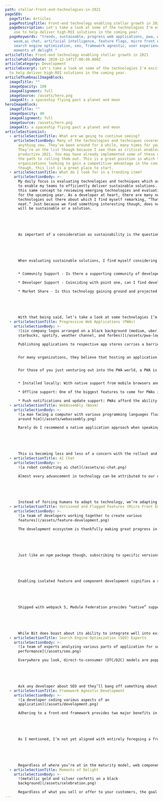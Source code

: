```yaml
---
path: stellar-front-end-technologies-in-2021
pageSEO:
  pageTitle: Articles
  pagePostingTitle: Front-end technology enabling stellar growth in 2021
  pageDescription: Let's take a look at some of the technologies I'm excited to
    use to help deliver high-ROI solutions in the coming year.
  pageKeywords: "trends, sustainable, progress web applications, pwa, webassembly,
    wasm,ai chat, artificial intelligence, feature flags, micro front end,
    search engine optimization, seo, framework agnostic, user experience, ux,
    moments of delight "
articleTitle: Front-end technology enabling stellar growth in 2021
articlePublishDate: 2020-12-14T17:00:49.808Z
articleCategory: Development
articleExcerpt: Let's take a look at some of the technologies I'm excited to use
  to help deliver high-ROI solutions in the coming year.
articleThumbnailImageBlock:
  imageTitle: ""
  imageOpacity: 100
  imageAlignment: full
  imageSource: /assets/hero.png
  imageAlt: a spaceship flying past a planet and moon
heroImageBlock:
  imageTitle: ""
  imageOpacity: 40
  imageAlignment: full
  imageSource: /assets/hero.png
  imageAlt: a spaceship flying past a planet and moon
articleSectionList:
  - articleSectionTitle: What are we going to continue seeing?
    articleSectionBody: Many of the technologies and techniques covered below aren’t
      anything new. They’ve been around for a while, many times for years.
      They’re on the list though because I see them as critical enablers for a
      productive 2021. You may have already implemented some of these or are on
      the path to rolling them out. This is a great position in which to be! For
      organizations looking to gain a competitive advantage in the coming year
      though, this list is a great place to start.
  - articleSectionTitle: What do I look for in a trending item?
    articleSectionBody: >-
      My daily focus is evaluating technologies and techniques which are going
      to enable my teams to efficiently deliver sustainable solutions. I apply
      this same concept to reviewing emerging technologies and evaluating trends
      for the upcoming year. As a developer at heart, there are many new
      technologies out there about which I find myself remarking, “That’s pretty
      neat.” Just because we find something interesting though, does not mean it
      will be sustainable or a solution. 


       


      As important of a consideration as sustainability is the question, “Does it actually solve a problem you have?” Developers love new technology and it’s a major selling point for attracting top talent. Organizations should be passionate about embracing new technologies but should only engage with technologies they believe will deliver a strong ROI to their product. When discussing proposed technologies with your teams, it’s important to clearly define what problem it solves. If you can’t answer that question, the technology most likely isn’t right for you, however interesting it may be.


       


      When evaluating sustainable solutions, I find myself considering several key aspects:


      * Community Support - Is there a supporting community of developers working with this technology? If it’s open source, has there been a steady trend of pull requests from the internal team and developer community over a significant period of time?

      * Developer Support - Coinciding with point one, can I find developers experienced in this technology? If there isn’t a talented pool of developers working with this technology, it exposes me to single points of failure and places premiums on those developers with experience. While niche technologies are sometimes needed, I find it to be a pretty rare occasion.

      * Market Share - Is this technology gaining ground and projected to stay there? Many great technologies have come and gone. They were solving big problems, but someone came along and did it better. Leveraging research from points one and two has provided me with solid insights, but it’s not always perfectly indicative. This point is certainly more subjective and my focus here is on mitigating risk.


       


      With that being said, let’s take a look at some technologies I’m excited about leveraging in my solutions to deliver a fun and productive 2021!
  - articleSectionTitle: Progressive Web Applications (PWAs)
    articleSectionBody: >-
      ![six company logos arranged on a black background (medium, uber,
      starbucks, spotify, weather channel, and forbes)](/assets/pwa-logos.png)  

      Publishing applications to respective app stores carries a barrier to entry at some level. There are fees associated with licensing and the application review process can be lengthy - especially now during COVID-19 where staffing has been reduced. While most app stores offer a streamlined experience, the simple fact of the matter is that it is hard to rapidly provide updates to an application housed here. Depending on your development strategy, it can also be costly if you’re maintaining several unnecessary code bases to support multiple device types.


      For many organizations, they believe that hosting an application in app stores promotes confidence - there’s a vetting process involved with your application and consumers trust this. For other organizations it was a matter of creating a critically-performant application, for which you may have been forced into writing a native application (see Wasm for a prospective alternative) and consequently hosting it in app stores. Regardless of how your application ended up there, it’s there and it’s carrying a barrier of its own - extra steps to getting it into the hands of users. In modern times where UX reigns supreme, we’re looking for ways to make life more pleasant for our users. Forcing them to break from the experience to go and download an application may not seem like much, but it’s jarring to your experience. PWAs afford users the ability to quickly “install” your application without breaking the stride of your experience and it’s something to which more and more organizations are turning as users demand pleasant experiences and become more educated on the use of PWAs.


      For those of you just venturing out into the PWA world, a PWA is a JavaScript-based web application with several key differentiators allowing it to deliver a near-native experience without the app store hassle.


      * Installed locally: With native support from mobile browsers and devices, a PWA can easily be installed on users’ devices following a simple prompt from the browser, right from your current website or web application.

      * Offline support: One of the biggest features to come for PWAs is the ability to orchestrate offline experiences. Similar to native applications, PWAs can cache data for later and expose functionality, even while the user is offline.

      * Push notifications and update support: PWAs afford the ability to bring push notifications to a user’s device just as expected from a natively-installed application. Application updates can also be easily rolled out without the app store hassles.
  - articleSectionTitle: WebAssembly (Wasm)
    articleSectionBody: >-
      ![a man facing a computer with various programming languages floating
      around him](/assets/webassembly.png)  

      Rarely do I recommend a native application approach when speaking with clients. With options such as [React Native](https://reactnative.dev/) or [Apache’s Cordova](https://cordova.apache.org/) to name a few, I believe expedited solutions can be delivered with the added bonus of maintaining a single source of truth i.e. a single code base. This benefit alone often easily outweighs the potential performance gained by developing a native application across platforms and can easily provide for device inclusivity, even for less-developed devices such as Windows. For some organizations though, performance is critical - think media editing or playback for example. These performance-critical products most likely turned to a native development approach.


       


      This is becoming less and less of a concern with the rollout and now [unanimous browser support](https://caniuse.com/wasm) for [WebAssembly](https://webassembly.org/). With this new assembly-like language, developers are empowered to leverage JavaScript interspersed with high performance snippets of code written in their favorite low-level language such as C++ or Rust, compiled into WebAssembly. Building in this manner is opening the doors to easy-to-access web applications which would otherwise be relegated to the app store or a native desktop application. WebAssembly is lowering the barrier to entry for those organizations looking to easily deliver high performance applications to their customers.
  - articleSectionTitle: AI Chat
    articleSectionBody: >-
      ![a robot conducting ai chat](/assets/ai-chat.png)  

      Almost every advancement in technology can be attributed to our desire to create more pleasant experiences for end users. AI chat carries along in exactly the same vein. We’ve moved from a simple FAQ page to the ability to conduct advanced searches in hopes of putting information at the fingertips of our users. What we’ve seen instead is that users don’t want to fiddle around with search parameters - they simply want the information they want, and now. AI chat is the enabler. 


       


      Instead of forcing humans to adapt to technology, we’re adapting technology to suit the behaviors of humans. Unstructured, informal conversation is how we communicate as humans, and AI chat aims to mimic this by allowing users to quickly uncover their desired information through an informal chat exchange. AI chat is always online, there’s never a queue, and it never needs to “go do some research”. Reduce customer service call volume, drive higher conversion rates, and improve customer satisfaction - it’s all possible through this simple integration. AI chat doesn’t aim to solve every problem, but it’s a powerful tool at your disposal, typically with a relatively smooth integration process.
  - articleSectionTitle: Versioned and Flagged Features (Micro Front Ends)
    articleSectionBody: >-
      ![a team of developers working together to create various
      features](/assets/feature-development.png)  

      The development ecosystem is thankfully making great progress in moving away from huge monolithic applications. With the advent of headless solutions and modern front-end frameworks, it has never been easier. Moving towards these “componentized” approaches enables organizations to abstract reusable styling and components into libraries which are then consumed across their suite of applications, delivering a competitive advantage to their designers and developers while remaining adherent to brand identity. 


       


      Just like an npm package though, subscribing to specific versions is critical to prevent the introduction of breaking changes. Not everyone is moving at the same pace and that’s why we apply techniques such as [semantic versioning](https://semver.org/) to mitigate the unexpected consumption of breaking changes. We can wrap this same approach around entire component libraries or applications, but what if we want to apply this to each individual component or feature? Why would we even want to follow such an approach? Have you ever faced a production problem which required a deployment rollback to remove the breaking code? You probably pulled out more than you wanted. Depending on your deployment frequency, you may have several features in any given production deployment. The ability to isolate and individually version these features or components is game changing and I believe this is the most important trend of 2021. Not only can you isolate components and features, but you can create feature-specific deployments driven by a CI/CD pipeline.


       


      Enabling isolated feature and component development signifies a shift to true micro front ends. You’ll find the ability to easily swap features in and out of production, simultaneously develop complex features without code conflicts, collaborate across platforms, and A/B test near-infinite combinations without the overhead otherwise associated with this. There are many solutions and frameworks out there which aim to solve for this both at build time and runtime but the two I’m most excited about are [Bit](https://bit.dev/) and webpack’s [Module Federation](https://webpack.js.org/concepts/module-federation/). I still feel wary about Bit because they’ve been pushing their advertising campaign incredibly hard. I find it nearly impossible to go a day without reading an article that does not have some connection to the organization. That said, Bit provides the workings for something incredible! The functionality of Bit can be liken to an individual, semantically-versioned npm package for every component or feature you build. 


       


      Shipped with webpack 5, Module Federation provides “native” support for runtime importation of features and components. Module Federation provides similar functionality to many existing frameworks, but for me it’s important to note that I now have that power within webpack - the bundler that most of your projects already use.


       


      While Bit does boast about its ability to integrate well into existing code bases, these isolated micro front ends may not be for everyone. For small applications, the ROI probably isn’t there. Sometimes a simple semantically-versioned component library is also sufficient. I’m still very excited about these solutions and the development opportunities they deliver to larger organizations!
  - articleSectionTitle: Search Engine Optimization (SEO) Experts
    articleSectionBody: >-
      ![a team of experts analyzing various parts of application for search
      performance](/assets/seo.png)  

      Everywhere you look, direct-to-consumer (DTC/D2C) models are popping up driven hard by the strange year we’ve had in 2020. With modern e-commerce platforms and low-code solutions, it has never been easier to go after your very own market share. Many of these products aren’t reinventing the wheel nor are they offering significant price reductions. What we’re left with is a multitude of brands selling nearly-identical products or solutions, all of which are looking to differentiate themselves and build brand recognition. A major factor in this is simply showing up. When I search for a given product, who shows up first and who shows up the most? Consumers are educated and product reviews play a significant role in this process, but if I’m looking to [buy toilet paper](https://www.vox.com/the-goods/2019/7/17/20688093/toilet-paper-no-2-tushy-who-gives-a-crap-charmin) then I’m not planning to spend the day researching brands. This is where your SEO ranking can play an incredible role of driving more potential customers into your conversion funnel.


       


      Ask any developer about SEO and they’ll bang off something about semantic HTML or the use of metadata, but rarely are developers focused on the niche of SEO - they’re more worried about building out pixel-perfect features or providing cross-browser support. Padding your team with an SEO expert can be worth its weight in gold. If nothing else, performing a third-party SEO audit can provide a great list of action items to capture high-ROI initiatives.
  - articleSectionTitle: Framework Agnostic Development
    articleSectionBody: >-
      ![a developer coding various aspects of an
      application](/assets/development.png)  

      Adhering to a front-end framework provides two major benefits in my experience - neatly packaging and exposing complex or difficult functionality in simple syntax and typically, some sort of guidance for application hierarchy. Due to these benefits, I’m not ready to give up frameworks just yet in 2021, but what I am prepared to do is generate components and features in such a way that they may be consumed, regardless of the consuming framework (or lack of) chosen by the project. If you’ve had your eye on building out that shiny new component library but have projects leveraging different frameworks, a framework-agnostic approach may be your answer. Taking this approach allows teams to elect whatever framework they most enjoy, while maintaining compatibility of components across applications.


       


      As I mentioned, I’m not yet aligned with entirely foregoing a front-end framework in the development process. I believe the benefits of simplified development still outweigh any negative considerations, but if you’re looking to go it alone then writing pure [web components](https://www.webcomponents.org/introduction) might be your answer as [browser support](https://caniuse.com/?search=components) is growing. For me though, I’m looking at solutions like [Direflow](https://direflow.io/) which allows me to stand up a React-based component library which in turn is compiled into easily-consumable web components.


       


      Regardless of where you’re at in the maturity model, web components should be a consideration. The development community has proven that componentized development makes sense, and governing bodies have agreed. Pairing this approach with micro front ends can bring you even closer to the goal of framework-agnostic development.
  - articleSectionTitle: Moments of Delight
    articleSectionBody: >-
      ![metallic gold and silver confetti on a black
      background](/assets/celebration.png)  

      Regardless of what you sell or offer to your customers, the goal is the same - to keep users coming back. The majority of this obviously resides in your pricing model and quality of products. That said, an emerging group of surveys indicate that users are willing to pay more for a better experience. The first step in this process is ensuring an intuitive experience through diligent UX research. This alone could easily lead to very dry experiences for users if left unchecked. This is where well-placed moments of delight shine - a pleasant little ripple effect after clicking a button or an exciting congratulatory animation after a successful purchase. These little moments of delight are a great opportunity to express empathy and gratitude for you users.
---
```

